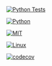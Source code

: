 [![Python Tests](https://github.com/vsd-fall2024se/hw1/actions/workflows/python-tests.yml/badge.svg?event=push,pull_request)](https://github.com/vsd-fall2024se/hw1/actions/workflows/python-tests.yml?event=push)

[![Python](https://img.shields.io/badge/Python-3776AB?style=for-the-badge&logo=python&logoColor=white)](https://www.python.org/)

[![MIT](https://img.shields.io/badge/license-MIT-blue)](https://github.com/Ileriayo/markdown-badges/blob/master/LICENSE)

[![Linux](https://img.shields.io/badge/Linux-FCC624?style=for-the-badge&logo=linux&logoColor=black)](https://www.linux.org/)

[![codecov](https://codecov.io/gh/vsd-fall2024se/hw1/branch/main/graph/badge.svg)](https://codecov.io/gh/vsd-fall2024se/hw1)
